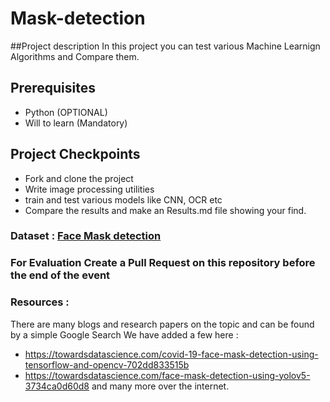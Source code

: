 # Mask-detection
##Project description
In this project you can test various Machine Learnign Algorithms and Compare them. 

## Prerequisites
- Python (OPTIONAL)
- Will to learn (Mandatory)

## Project Checkpoints
- Fork and clone the project 
- Write image processing utilities 
- train and test various models like CNN, OCR etc
- Compare the results and make an Results.md file showing your find.

### Dataset : [Face Mask detection](https://www.kaggle.com/andrewmvd/face-mask-detection)

### For Evaluation Create a Pull Request on this repository before the end of the event 

### Resources :
There are many blogs and research papers on the topic and can be found by a simple Google Search 
We have added a few here :
- https://towardsdatascience.com/covid-19-face-mask-detection-using-tensorflow-and-opencv-702dd833515b
- https://towardsdatascience.com/face-mask-detection-using-yolov5-3734ca0d60d8
and many more over the internet.
